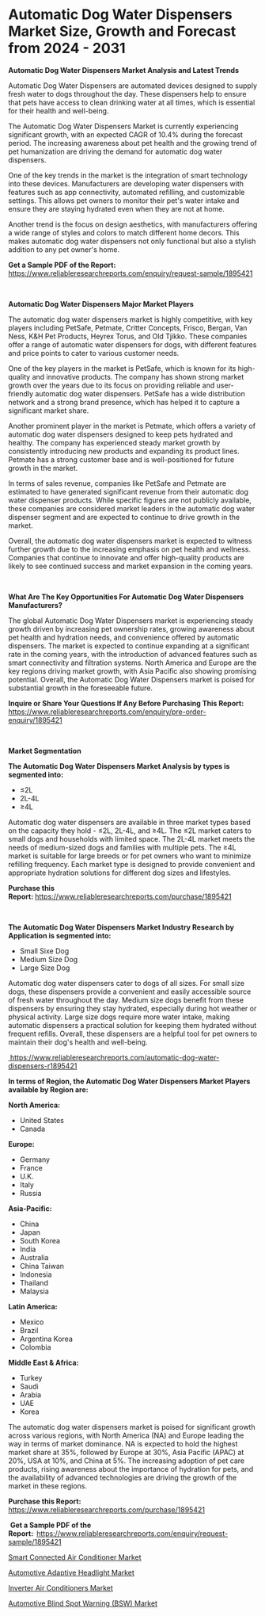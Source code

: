 <p><h1>Automatic Dog Water Dispensers Market Size, Growth and Forecast from 2024 - 2031</h1></p><p><strong>Automatic Dog Water Dispensers Market Analysis and Latest Trends</strong></p>
<p><p>Automatic Dog Water Dispensers are automated devices designed to supply fresh water to dogs throughout the day. These dispensers help to ensure that pets have access to clean drinking water at all times, which is essential for their health and well-being. </p><p>The Automatic Dog Water Dispensers Market is currently experiencing significant growth, with an expected CAGR of 10.4% during the forecast period. The increasing awareness about pet health and the growing trend of pet humanization are driving the demand for automatic dog water dispensers. </p><p>One of the key trends in the market is the integration of smart technology into these devices. Manufacturers are developing water dispensers with features such as app connectivity, automated refilling, and customizable settings. This allows pet owners to monitor their pet's water intake and ensure they are staying hydrated even when they are not at home.</p><p>Another trend is the focus on design aesthetics, with manufacturers offering a wide range of styles and colors to match different home decors. This makes automatic dog water dispensers not only functional but also a stylish addition to any pet owner's home.</p></p>
<p><strong>Get a Sample PDF of the Report:&nbsp;</strong> <a href="https://www.reliableresearchreports.com/enquiry/request-sample/1895421">https://www.reliableresearchreports.com/enquiry/request-sample/1895421</a></p>
<p>&nbsp;</p>
<p><strong>Automatic Dog Water Dispensers Major Market Players</strong></p>
<p><p>The automatic dog water dispensers market is highly competitive, with key players including PetSafe, Petmate, Critter Concepts, Frisco, Bergan, Van Ness, K&H Pet Products, Heyrex Torus, and Old Tjikko. These companies offer a range of automatic water dispensers for dogs, with different features and price points to cater to various customer needs.</p><p>One of the key players in the market is PetSafe, which is known for its high-quality and innovative products. The company has shown strong market growth over the years due to its focus on providing reliable and user-friendly automatic dog water dispensers. PetSafe has a wide distribution network and a strong brand presence, which has helped it to capture a significant market share.</p><p>Another prominent player in the market is Petmate, which offers a variety of automatic dog water dispensers designed to keep pets hydrated and healthy. The company has experienced steady market growth by consistently introducing new products and expanding its product lines. Petmate has a strong customer base and is well-positioned for future growth in the market.</p><p>In terms of sales revenue, companies like PetSafe and Petmate are estimated to have generated significant revenue from their automatic dog water dispenser products. While specific figures are not publicly available, these companies are considered market leaders in the automatic dog water dispenser segment and are expected to continue to drive growth in the market.</p><p>Overall, the automatic dog water dispensers market is expected to witness further growth due to the increasing emphasis on pet health and wellness. Companies that continue to innovate and offer high-quality products are likely to see continued success and market expansion in the coming years.</p></p>
<p>&nbsp;</p>
<p><strong>What Are The Key Opportunities For Automatic Dog Water Dispensers Manufacturers?</strong></p>
<p><p>The global Automatic Dog Water Dispensers market is experiencing steady growth driven by increasing pet ownership rates, growing awareness about pet health and hydration needs, and convenience offered by automatic dispensers. The market is expected to continue expanding at a significant rate in the coming years, with the introduction of advanced features such as smart connectivity and filtration systems. North America and Europe are the key regions driving market growth, with Asia Pacific also showing promising potential. Overall, the Automatic Dog Water Dispensers market is poised for substantial growth in the foreseeable future.</p></p>
<p><strong>Inquire or Share Your Questions If Any Before Purchasing This Report:</strong> <a href="https://www.reliableresearchreports.com/enquiry/pre-order-enquiry/1895421">https://www.reliableresearchreports.com/enquiry/pre-order-enquiry/1895421</a></p>
<p>&nbsp;</p>
<p><strong>Market Segmentation</strong></p>
<p><strong>The Automatic Dog Water Dispensers Market Analysis by types is segmented into:</strong></p>
<p><ul><li>≤2L</li><li>2L-4L</li><li>≥4L</li></ul></p>
<p><p>Automatic dog water dispensers are available in three market types based on the capacity they hold - ≤2L, 2L-4L, and ≥4L. The ≤2L market caters to small dogs and households with limited space. The 2L-4L market meets the needs of medium-sized dogs and families with multiple pets. The ≥4L market is suitable for large breeds or for pet owners who want to minimize refilling frequency. Each market type is designed to provide convenient and appropriate hydration solutions for different dog sizes and lifestyles.</p></p>
<p><strong>Purchase this Report:&nbsp;</strong><a href="https://www.reliableresearchreports.com/purchase/1895421">https://www.reliableresearchreports.com/purchase/1895421</a></p>
<p>&nbsp;</p>
<p><strong>The Automatic Dog Water Dispensers Market Industry Research by Application is segmented into:</strong></p>
<p><ul><li>Small Sixe Dog</li><li>Medium Size Dog</li><li>Large Size Dog</li></ul></p>
<p><p>Automatic dog water dispensers cater to dogs of all sizes. For small size dogs, these dispensers provide a convenient and easily accessible source of fresh water throughout the day. Medium size dogs benefit from these dispensers by ensuring they stay hydrated, especially during hot weather or physical activity. Large size dogs require more water intake, making automatic dispensers a practical solution for keeping them hydrated without frequent refills. Overall, these dispensers are a helpful tool for pet owners to maintain their dog's health and well-being.</p></p>
<p><a href="https://www.reliableresearchreports.com/automatic-dog-water-dispensers-r1895421">&nbsp;https://www.reliableresearchreports.com/automatic-dog-water-dispensers-r1895421</a></p>
<p><strong>In terms of Region, the Automatic Dog Water Dispensers Market Players available by Region are:</strong></p>
<p>
    <p> <strong> North America: </strong>
        <ul>
            <li>United States</li>
            <li>Canada</li>
        </ul>
        </p> 
    <p> <strong> Europe: </strong>
        <ul>
            <li>Germany</li>
            <li>France</li>
            <li>U.K.</li>
            <li>Italy</li>
            <li>Russia</li>
        </ul>
        </p> 
    <p> <strong> Asia-Pacific: </strong>
        <ul>
            <li>China</li>
            <li>Japan</li>
            <li>South Korea</li>
            <li>India</li>
            <li>Australia</li>
            <li>China Taiwan</li>
            <li>Indonesia</li>
            <li>Thailand</li>
            <li>Malaysia</li>
        </ul>
        </p> 
    <p> <strong> Latin America: </strong>
        <ul>
            <li>Mexico</li>
            <li>Brazil</li>
            <li>Argentina Korea</li>
            <li>Colombia</li>
        </ul>
        </p> 
    <p> <strong> Middle East & Africa: </strong>
        <ul>
            <li>Turkey</li>
            <li>Saudi</li>
            <li>Arabia</li>
            <li>UAE</li>
            <li>Korea</li>
        </ul>
    </p>
    </p>
<p><p>The automatic dog water dispensers market is poised for significant growth across various regions, with North America (NA) and Europe leading the way in terms of market dominance. NA is expected to hold the highest market share at 35%, followed by Europe at 30%, Asia Pacific (APAC) at 20%, USA at 10%, and China at 5%. The increasing adoption of pet care products, rising awareness about the importance of hydration for pets, and the availability of advanced technologies are driving the growth of the market in these regions.</p></p>
<p><strong>Purchase this Report: </strong><a href="https://www.reliableresearchreports.com/purchase/1895421">https://www.reliableresearchreports.com/purchase/1895421</a></p>
<p>&nbsp;<strong>Get a Sample PDF of the Report:&nbsp;&nbsp;</strong><a href="https://www.reliableresearchreports.com/enquiry/request-sample/1895421">https://www.reliableresearchreports.com/enquiry/request-sample/1895421</a></p>
<p><strong></strong></p>
<p><p><a href="https://github.com/BriaAbshire/Market-Research-Report-List-1/blob/main/smart-connected-air-conditioner-market.md">Smart Connected Air Conditioner Market</a></p><p><a href="https://medium.com/@stephaniewynterk14/global-automotive-adaptive-headlight-market-exploring-market-share-market-trends-and-future-785a6a09d30a">Automotive Adaptive Headlight Market</a></p><p><a href="https://github.com/Christopherorp895/Market-Research-Report-List-1/blob/main/inverter-air-conditioners-market.md">Inverter Air Conditioners Market</a></p><p><a href="https://medium.com/@lottierunte68/automotive-blind-spot-warning-bsw-market-outlook-and-forecast-from-2024-to-2031-e94af0d6bde7">Automotive Blind Spot Warning (BSW) Market</a></p></p>